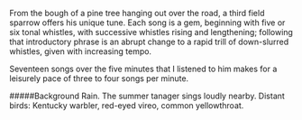 From the bough of a pine tree hanging out over the road, a third field sparrow offers his unique tune. Each song is a gem, beginning with five or six tonal whistles, with successive whistles rising and lengthening; following that introductory phrase is an abrupt change to a rapid trill of down-slurred whistles, given with increasing tempo.
 
Seventeen songs over the five minutes that I listened to him makes for a leisurely pace of three to four songs per minute.

#####Background
Rain. The summer tanager sings loudly nearby. Distant birds: Kentucky warbler, red-eyed vireo, common yellowthroat. 
